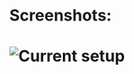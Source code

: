 # Screenshots:

# ![Current setup](https://raw.githubusercontent.com/rozenj/dots/master/docs/scrot.png)
